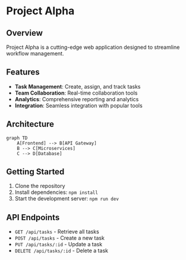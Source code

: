 # Project Alpha

## Overview

Project Alpha is a cutting-edge web application designed to streamline workflow management.

## Features

- **Task Management**: Create, assign, and track tasks
- **Team Collaboration**: Real-time collaboration tools
- **Analytics**: Comprehensive reporting and analytics
- **Integration**: Seamless integration with popular tools

## Architecture

```mermaid
graph TD
    A[Frontend] --> B[API Gateway]
    B --> C[Microservices]
    C --> D[Database]
```

## Getting Started

1. Clone the repository
2. Install dependencies: `npm install`
3. Start the development server: `npm run dev`

## API Endpoints

- `GET /api/tasks` - Retrieve all tasks
- `POST /api/tasks` - Create a new task
- `PUT /api/tasks/:id` - Update a task
- `DELETE /api/tasks/:id` - Delete a task